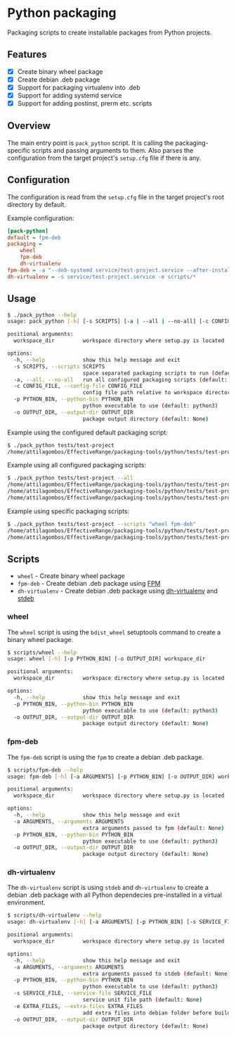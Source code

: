 # Python packaging

Packaging scripts to create installable packages from Python projects.

## Features

- [x] Create binary wheel package
- [x] Create debian .deb package
- [x] Support for packaging virtualenv into .deb
- [x] Support for adding systemd service
- [x] Support for adding postinst, prerm etc. scripts

## Overview

The main entry point is `pack_python` script. It is calling the packaging-specific scripts and passing arguments to them.
Also parses the configuration from the target project's `setup.cfg` file if there is any.

## Configuration

The configuration is read from the `setup.cfg` file in the target project's root directory by default.

Example configuration:

```ini
[pack-python]
default = fpm-deb
packaging =
    wheel
    fpm-deb
    dh-virtualenv
fpm-deb = -a "--deb-systemd service/test-project.service --after-install scripts/test-project.postinst"
dh-virtualenv = -s service/test-project.service -e scripts/*
```

## Usage

```bash
$ ./pack_python --help
usage: pack_python [-h] [-s SCRIPTS] [-a | --all | --no-all] [-c CONFIG_FILE] [-p PYTHON_BIN] [-o OUTPUT_DIR] workspace_dir

positional arguments:
  workspace_dir         workspace directory where setup.py is located

options:
  -h, --help            show this help message and exit
  -s SCRIPTS, --scripts SCRIPTS
                        space separated packaging scripts to run (default: None)
  -a, --all, --no-all   run all configured packaging scripts (default: False)
  -c CONFIG_FILE, --config-file CONFIG_FILE
                        config file path relative to workspace directory (default: setup.cfg)
  -p PYTHON_BIN, --python-bin PYTHON_BIN
                        python executable to use (default: python3)
  -o OUTPUT_DIR, --output-dir OUTPUT_DIR
                        package output directory (default: None)
```

Example using the configured default packaging script:

```bash
$ ./pack_python tests/test-project
/home/attilagombos/EffectiveRange/packaging-tools/python/tests/test-project/dist/python3-test-project_1.0.0_all.deb
```

Example using all configured packaging scripts:

```bash
$ ./pack_python tests/test-project --all
/home/attilagombos/EffectiveRange/packaging-tools/python/tests/test-project/dist/test_project-1.0.0-py3-none-any.whl
/home/attilagombos/EffectiveRange/packaging-tools/python/tests/test-project/dist/python3-test-project_1.0.0_all.deb
/home/attilagombos/EffectiveRange/packaging-tools/python/tests/test-project/dist/test-project_1.0.0-1_all.deb
```

Example using specific packaging scripts:

```bash
$ ./pack_python tests/test-project --scripts "wheel fpm-deb"
/home/attilagombos/EffectiveRange/packaging-tools/python/tests/test-project/dist/test_project-1.0.0-py3-none-any.whl
/home/attilagombos/EffectiveRange/packaging-tools/python/tests/test-project/dist/python3-test-project_1.0.0_all.deb
```

## Scripts

- `wheel` - Create binary wheel package
- `fpm-deb` - Create debian .deb package using [FPM](https://fpm.readthedocs.io/en/latest/index.html)
- `dh-virtualenv` - Create debian .deb package using [dh-virtualenv](https://dh-virtualenv.readthedocs.io/en/latest/)
and [stdeb](https://github.com/astraw/stdeb)

### wheel

The `wheel` script is using the `bdist_wheel` setuptools command to create a binary wheel package.

```bash
$ scripts/wheel --help
usage: wheel [-h] [-p PYTHON_BIN] [-o OUTPUT_DIR] workspace_dir

positional arguments:
  workspace_dir         workspace directory where setup.py is located

options:
  -h, --help            show this help message and exit
  -p PYTHON_BIN, --python-bin PYTHON_BIN
                        python executable to use (default: python3)
  -o OUTPUT_DIR, --output-dir OUTPUT_DIR
                        package output directory (default: None)
```

### fpm-deb

The `fpm-deb` script is using the `fpm` to create a debian .deb package.

```bash
$ scripts/fpm-deb --help
usage: fpm-deb [-h] [-a ARGUMENTS] [-p PYTHON_BIN] [-o OUTPUT_DIR] workspace_dir

positional arguments:
  workspace_dir         workspace directory where setup.py is located

options:
  -h, --help            show this help message and exit
  -a ARGUMENTS, --arguments ARGUMENTS
                        extra arguments passed to fpm (default: None)
  -p PYTHON_BIN, --python-bin PYTHON_BIN
                        python executable to use (default: python3)
  -o OUTPUT_DIR, --output-dir OUTPUT_DIR
                        package output directory (default: None)
```

### dh-virtualenv

The `dh-virtualenv` script is using `stdeb` and `dh-virtualenv` to create a debian .deb package
with all Python dependecies pre-installed in a virtual environment.

```bash
$ scripts/dh-virtualenv --help
usage: dh-virtualenv [-h] [-a ARGUMENTS] [-p PYTHON_BIN] [-s SERVICE_FILE] [-e EXTRA_FILES] [-o OUTPUT_DIR] workspace_dir

positional arguments:
  workspace_dir         workspace directory where setup.py is located

options:
  -h, --help            show this help message and exit
  -a ARGUMENTS, --arguments ARGUMENTS
                        extra arguments passed to stdeb (default: None)
  -p PYTHON_BIN, --python-bin PYTHON_BIN
                        python executable to use (default: python3)
  -s SERVICE_FILE, --service-file SERVICE_FILE
                        service unit file path (default: None)
  -e EXTRA_FILES, --extra-files EXTRA_FILES
                        add extra files into debian folder before build (default: None)
  -o OUTPUT_DIR, --output-dir OUTPUT_DIR
                        package output directory (default: None)
```
